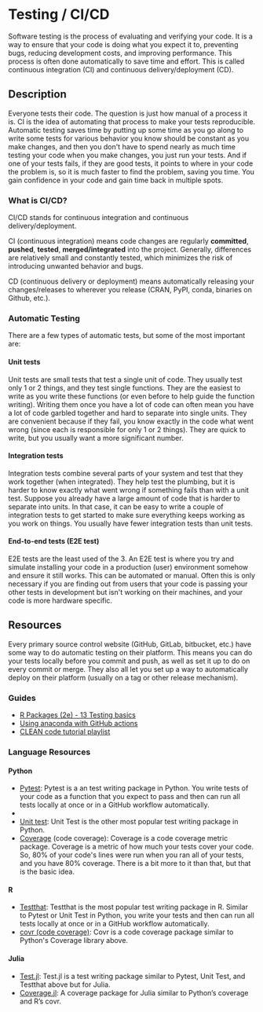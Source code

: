 # Testing / CI/CD

Software testing is the process of evaluating and verifying your code. It is a way to ensure that your code is doing what you expect it to, preventing bugs, reducing development costs, and improving performance. This process is often done automatically to save time and effort. This is called continuous integration (CI) and continuous delivery/deployment (CD).

## Description

Everyone tests their code. The question is just how manual of a process it is. CI is the idea of automating that process to make your tests reproducible. Automatic testing saves time by putting up some time as you go along to write some tests for various behavior you know should be constant as you make changes, and then you don't have to spend nearly as much time testing your code when you make changes, you just run your tests. And if one of your tests fails, if they are good tests, it points to where in your code the problem is, so it is much faster to find the problem, saving you time. You gain confidence in your code and gain time back in multiple spots.

### What is CI/CD?

CI/CD stands for continuous integration and continuous delivery/deployment.

CI (continuous integration) means code changes are regularly **committed**, **pushed**, **tested**, **merged/integrated** into the project. Generally, differences are relatively small and constantly tested, which minimizes the risk of introducing unwanted behavior and bugs. 

CD (continuous delivery or deployment) means automatically releasing your changes/releases to wherever you release (CRAN, PyPI, conda, binaries on Github, etc.).

### Automatic Testing

There are a few types of automatic tests, but some of the most important are:

#### Unit tests

Unit tests are small tests that test a single unit of code. They usually test only 1 or 2 things, and they test single functions. They are the easiest to write as you write these functions (or even before to help guide the function writing). Writing them once you have a lot of code can often mean you have a lot of code garbled together and hard to separate into single units. They are convenient because if they fail, you know exactly in the code what went wrong (since each is responsible for only 1 or 2 things). They are quick to write, but you usually want a more significant number.

#### Integration tests

Integration tests combine several parts of your system and test that they work together (when integrated). They help test the plumbing, but it is harder to know exactly what went wrong if something fails than with a unit test. Suppose you already have a large amount of code that is harder to separate into units. In that case, it can be easy to write a couple of integration tests to get started to make sure everything keeps working as you work on things. You usually have fewer integration tests than unit tests.

#### End-to-end tests (E2E test)

E2E tests are the least used of the 3. An E2E test is where you try and simulate installing your code in a production (user) environment somehow and ensure it still works. This can be automated or manual. Often this is only necessary if you are finding out from users that your code is passing your other tests in development but isn't working on their machines, and your code is more hardware specific. 

## Resources

Every primary source control website (GitHub, GitLab, bitbucket, etc.) have some way to do automatic testing on their platform. This means you can do your tests locally before you commit and push, as well as set it up to do on every commit or merge. They also all let you set up a way to automatically deploy on their platform (usually on a tag or other release mechanism). 

### Guides

* [R Packages (2e) - 13 Testing basics](https://r-pkgs.org/testing-basics.html)
* [Using anaconda with GitHub actions](https://github.com/marketplace/actions/setup-miniconda)
* [CLEAN code tutorial playlist](https://youtube.com/playlist?list=PLmmYSbUCWJ4x1GO839azG_BBw8rkh-zOj)

### Language Resources

#### Python

* [Pytest](https://docs.pytest.org/): Pytest is a an test writing package in Python. You write tests of your code as a function that you expect to pass and then can run all tests locally at once or in a GitHub workflow automatically.
* 
* [Unit test](https://docs.python.org/3/library/unittest.html): Unit Test is the other most popular test writing package in Python.
* [Coverage](https://coverage.readthedocs.io/) (code coverage): Coverage is a code coverage metric package. Coverage is a metric of how much your tests cover your code. So, 80% of your code's lines were run when you ran all of your tests, and you have 80% coverage. There is a bit more to it than that, but that is the basic idea.

#### R

* [Testthat](https://testthat.r-lib.org): Testthat is the most popular test writing package in R. Similar to Pytest or Unit Test in Python, you write your tests and then can run all tests locally at once or in a GitHub workflow automatically.
* [covr (code coverage)](https://covr.r-lib.org): Covr is a code coverage package similar to Python's Coverage library above.

#### Julia

* [Test.jl](https://docs.julialang.org/en/v1/stdlib/Test/): Test.jl is a test writing package similar to Pytest, Unit Test, and Testthat above but for Julia.
* [Coverage.jl](https://github.com/JuliaCI/Coverage.jl): A coverage package for Julia similar to Python’s coverage and R’s covr.
